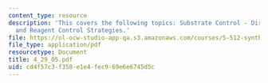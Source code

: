 ```yaml
---
content_type: resource
description: 'This covers the following topics: Substrate Control - Directed Hydrogenation,
  and Reagent Control Strategies.'
file: https://ol-ocw-studio-app-qa.s3.amazonaws.com/courses/5-512-synthetic-organic-chemistry-ii-spring-2005/cd4f57c3f358e1e4fec969e6e6745d5c_4_29_05.pdf
file_type: application/pdf
resourcetype: Document
title: 4_29_05.pdf
uid: cd4f57c3-f358-e1e4-fec9-69e6e6745d5c
---
```


